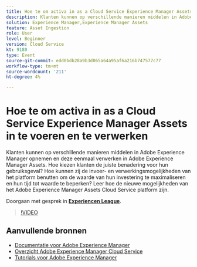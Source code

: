 ```yaml
---
title: Hoe te om activa in as a Cloud Service Experience Manager Assets in te voeren en te verwerken
description: Klanten kunnen op verschillende manieren middelen in Adobe Experience Manager opnemen en deze eenmaal verwerken in Adobe Experience Manager Assets. Hoe kiezen klanten de juiste benadering voor hun gebruiksgeval? Hoe kunnen zij de invoer- en verwerkingsmogelijkheden van het platform benutten om de waarde van hun investering te maximaliseren en hun tijd tot waarde te beperken? Leer hoe de nieuwe mogelijkheden van het Adobe Experience Manager Assets Cloud Service platform zijn.
solution: Experience Manager,Experience Manager Assets
feature: Asset Ingestion
role: User
level: Beginner
version: Cloud Service
kt: 9180
type: Event
source-git-commit: edd0bdb28a9b3d065a64a95af6a216b747577c77
workflow-type: tm+mt
source-wordcount: '211'
ht-degree: 4%

---
```


# Hoe te om activa in as a Cloud Service Experience Manager Assets in te voeren en te verwerken

Klanten kunnen op verschillende manieren middelen in Adobe Experience Manager opnemen en deze eenmaal verwerken in Adobe Experience Manager Assets. Hoe kiezen klanten de juiste benadering voor hun gebruiksgeval? Hoe kunnen zij de invoer- en verwerkingsmogelijkheden van het platform benutten om de waarde van hun investering te maximaliseren en hun tijd tot waarde te beperken? Leer hoe de nieuwe mogelijkheden van het Adobe Experience Manager Assets Cloud Service platform zijn.

Doorgaan met gesprek in **[Experiencen League](https://adobe.ly/2Zq7dlg)**.

>[!VIDEO](https://video.tv.adobe.com/v/337773/?quality=12&learn=on&hidetitle=true)

## Aanvullende bronnen

- [Documentatie voor Adobe Experience Manager ](https://experienceleague.adobe.com/docs/experience-manager-cloud-service.html)
- [Overzicht Adobe Experience Manager Cloud Service](https://experienceleague.adobe.com/docs/experience-manager-cloud-service/overview/home.html)
- [Tutorials voor Adobe Experience Manager](https://experienceleague.adobe.com/docs/experience-manager-tutorials.html)
